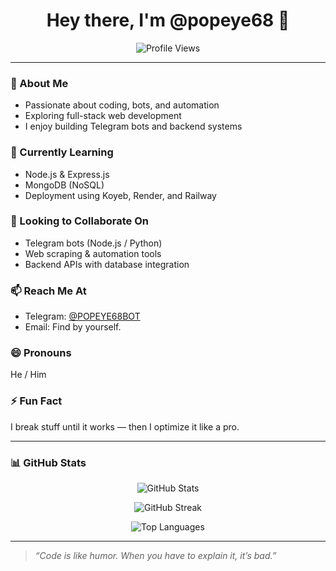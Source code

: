 <h1 align="center">Hey there, I'm @popeye68 👋</h1>

<p align="center">
  <img src="https://komarev.com/ghpvc/?username=popeye68&label=Profile%20views&color=0e75b6&style=flat" alt="Profile Views" />
</p>

---

### 👀 About Me  
- Passionate about coding, bots, and automation  
- Exploring full-stack web development  
- I enjoy building Telegram bots and backend systems  

### 🌱 Currently Learning  
- Node.js & Express.js  
- MongoDB (NoSQL)  
- Deployment using Koyeb, Render, and Railway  

### 🤝 Looking to Collaborate On  
- Telegram bots (Node.js / Python)  
- Web scraping & automation tools  
- Backend APIs with database integration  

### 📫 Reach Me At  
- Telegram: [@POPEYE68BOT](https://t.me/YourTelegram)  
- Email: Find by yourself.

### 😄 Pronouns  
He / Him  

### ⚡ Fun Fact  
I break stuff until it works — then I optimize it like a pro.

---

### 📊 GitHub Stats

<p align="center">
  <img src="https://github-readme-stats.vercel.app/api?username=popeye68&show_icons=true&theme=radical" alt="GitHub Stats" />
</p>

<p align="center">
  <img src="https://github-readme-streak-stats.herokuapp.com/?user=popeye68&theme=radical" alt="GitHub Streak" />
</p>

<p align="center">
  <img src="https://github-readme-stats.vercel.app/api/top-langs/?username=popeye68&layout=compact&theme=radical" alt="Top Languages" />
</p>

---

> *“Code is like humor. When you have to explain it, it’s bad.”*


